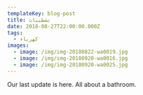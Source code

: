 ```yaml
---
templateKey: blog-post
title: تشطيبات
date: 2018-08-27T22:00:00.000Z
tags:
  - كهرباء
images:
  - image: /img/img-20180822-wa0019.jpg
  - image: /img/img-20180920-wa0016.jpg
  - image: /img/img-20180920-wa0025.jpg
---
```

Our last update is here. All about a bathroom.
